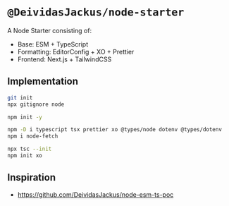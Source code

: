 # `@DeividasJackus/node-starter`

A Node Starter consisting of:

- Base: ESM + TypeScript
- Formatting: EditorConfig + XO + Prettier
- Frontend: Next.js + TailwindCSS

## Implementation

```sh
git init
npx gitignore node

npm init -y

npm -D i typescript tsx prettier xo @types/node dotenv @types/dotenv
npm i node-fetch

npx tsc --init
npm init xo
```

## Inspiration

- https://github.com/DeividasJackus/node-esm-ts-poc
